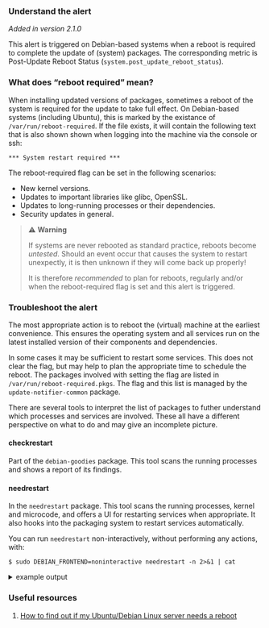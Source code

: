 ### Understand the alert

*Added in version 2.1.0*

This alert is triggered on Debian-based systems when a reboot is required to complete the update of (system) packages. The corresponding metric is Post-Update Reboot Status (`system.post_update_reboot_status`).

### What does “reboot required” mean?

When installing updated versions of packages, sometimes a reboot of the system is required for the update to take full effect. On Debian-based systems (including Ubuntu), this is marked by the existance of `/var/run/reboot-required`. If the file exists, it will contain the following text that is also shown shown when logging into the machine via the console or ssh:


```*** System restart required ***```

The reboot-required flag can be set in the following scenarios:

- New kernel versions.
- Updates to important libraries like glibc, OpenSSL.
- Updates to long-running processes or their dependencies.
- Security updates in general.

> ⚠️ **Warning**
>
> If systems are never rebooted as standard practice, reboots become _untested_. Should an event occur that causes the system to restart unexpectly, it is then unknown if they will come back up properly!
>
> It is therefore *recommended* to plan for reboots, regularly and/or when the reboot-required flag is set and this alert is triggered.

### Troubleshoot the alert

The most appropriate action is to reboot the (virtual) machine at the earliest convenience. This ensures the operating system and all services run on the latest installed version of their components and dependencies.

In some cases it may be sufficient to restart some services. This does not clear the flag, but may help to plan the appropriate time to schedule the reboot. The packages involved with setting the flag are listed in `/var/run/reboot-required.pkgs`. The flag and this list is managed by the `update-notifier-common` package.

There are several tools to interpret the list of packages to futher understand which processes and services are involved. These all have a different perspective on what to do and may give an incomplete picture.

#### checkrestart

Part of the `debian-goodies` package. This tool scans the running processes and shows a report of its findings.

#### needrestart

In the `needrestart` package. This tool scans the running processes, kernel and microcode, and offers a UI for restarting services when appropriate. It also hooks into the packaging system to restart services automatically.

You can run `needrestart` non-interactively, without performing any actions, with:


```$ sudo DEBIAN_FRONTEND=noninteractive needrestart -n 2>&1 | cat```
<details><summary>example output</summary>

```

Pending kernel upgrade!

Running kernel version:
  5.15.0-67-generic

Diagnostics:
  The currently running kernel version is not the expected kernel version 5.15.0-125-generic.

Restarting the system to load the new kernel will not be handled automatically, so you should consider rebooting. [Return]

Failed to check for processor microcode upgrades.

Services to be restarted:

Service restarts being deferred:
 systemctl restart ModemManager.service
 systemctl restart NetworkManager.service
 systemctl restart accounts-daemon.service
 systemctl restart acpid.service
 systemctl restart apache2.service
 systemctl restart atd.service
 systemctl restart avahi-daemon.service
 systemctl restart colord.service
 systemctl restart cron.service
 /etc/needrestart/restart.d/dbus.service
 systemctl restart gdm.service
 systemctl restart gdm3.service
 systemctl restart irqbalance.service
 systemctl restart kerneloops.service
 systemctl restart memcached.service
 systemctl restart mongodb.service
 systemctl restart networkd-dispatcher.service
 systemctl restart polkit.service
 systemctl restart postfix@-.service
 systemctl restart prometheus-process-exporter.service
 systemctl restart rsyslog.service
 systemctl restart rtkit-daemon.service
 systemctl restart smartmontools.service
 systemctl restart ssh.service
 systemctl restart switcheroo-control.service
 systemctl restart systemd-journald.service
 systemctl restart systemd-journald@netdata.service
 systemctl restart systemd-logind.service
 systemctl restart systemd-resolved.service
 systemctl restart systemd-timesyncd.service
 systemctl restart systemd-udevd.service
 systemctl restart udisks2.service
 systemctl restart unattended-upgrades.service
 systemctl restart unifi.service
 systemctl restart upower.service
 systemctl restart uuidd.service
 systemctl restart whoopsie.service
 systemctl restart zfs-zed.service
 systemctl restart zsysd.service

No containers need to be restarted.

User sessions running outdated binaries:
 gdm @ user manager service: systemd[10233]
 ralphm @ session #264890: ssh-agent[2400801]
 ralphm @ session #269836: ssh-agent[1965630,2158281]
 ralphm @ user manager service: systemd[2243900]
```
</details>


### Useful resources

1. [How to find out if my Ubuntu/Debian Linux server needs a reboot](https://www.cyberciti.biz/faq/how-to-find-out-if-my-ubuntudebian-linux-server-needs-a-reboot/)
